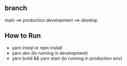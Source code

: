 ## branch

main ==> production
development ==> develop

## How to Run

- yarn instal or npm install
- yarn dev (to running in development)
- yarn build && yarn start (to running in production env)
